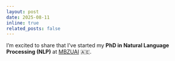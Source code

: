 ```yaml
---
layout: post
date: 2025-08-11
inline: true
related_posts: false
---
```


I’m excited to share that I’ve started my **PhD in Natural Language Processing (NLP)** at [MBZUAI](https://mbzuai.ac.ae) 🇦🇪.